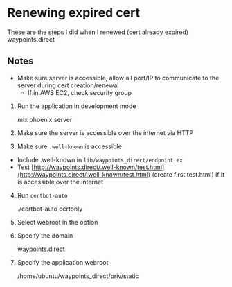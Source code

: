 # Renewing expired cert

These are the steps I did when I renewed (cert already expired) waypoints.direct

## Notes

- Make sure server is accessible, allow all port/IP to communicate to the server during cert creation/renewal
  - If in AWS EC2, check security group

1. Run the application in development mode

    mix phoenix.server

2. Make sure the server is accessible over the internet via HTTP

3. Make sure `.well-known`  is accessible

- Include .well-known in `lib/waypoints_direct/endpoint.ex`
- Test [http://waypoints.direct/.well-known/test.html](http://waypoints.direct/.well-known/test.html) (create first test.html) if it is accessible over the internet

4. Run `certbot-auto` 

    ./certbot-auto certonly

5. Select webroot in the option

6. Specify the domain

    waypoints.direct

7. Specify the application webroot

    /home/ubuntu/waypoints_direct/priv/static